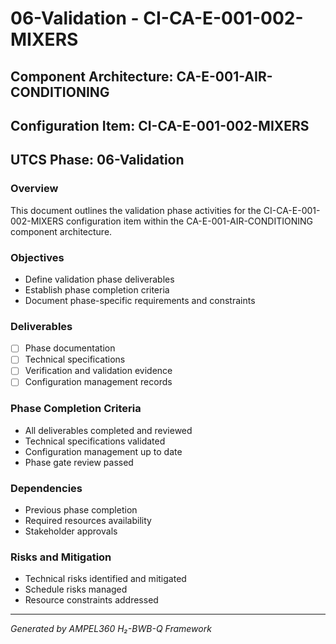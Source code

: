 # 06-Validation - CI-CA-E-001-002-MIXERS

## Component Architecture: CA-E-001-AIR-CONDITIONING
## Configuration Item: CI-CA-E-001-002-MIXERS
## UTCS Phase: 06-Validation

### Overview
This document outlines the validation phase activities for the CI-CA-E-001-002-MIXERS configuration item within the CA-E-001-AIR-CONDITIONING component architecture.

### Objectives
- Define validation phase deliverables
- Establish phase completion criteria
- Document phase-specific requirements and constraints

### Deliverables
- [ ] Phase documentation
- [ ] Technical specifications
- [ ] Verification and validation evidence
- [ ] Configuration management records

### Phase Completion Criteria
- All deliverables completed and reviewed
- Technical specifications validated
- Configuration management up to date
- Phase gate review passed

### Dependencies
- Previous phase completion
- Required resources availability
- Stakeholder approvals

### Risks and Mitigation
- Technical risks identified and mitigated
- Schedule risks managed
- Resource constraints addressed

---
*Generated by AMPEL360 H₂-BWB-Q Framework*
